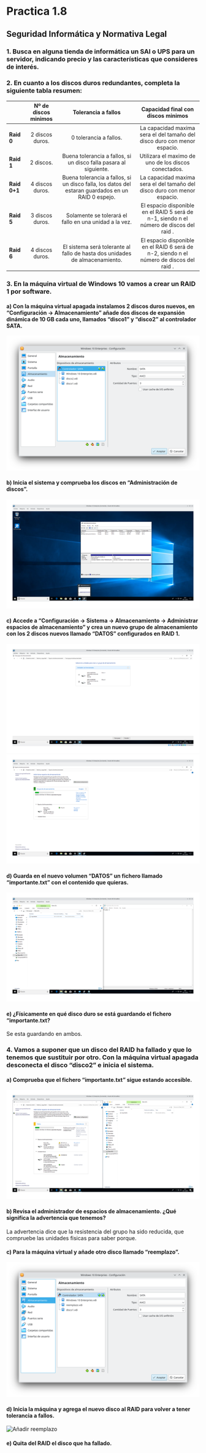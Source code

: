 # Practica 1.8

## Seguridad Informática y Normativa Legal

### 1. Busca en alguna tienda de informática un SAI o UPS para un servidor, indicando precio y las características que consideres de interés.

### 2. En cuanto a los discos duros redundantes, completa la siguiente tabla resumen:

|                    | Nº de discos minimos |                                        Tolerancia a fallos                                        |                            Capacidad final con discos minimos                            |
| :----------------- | :-------------------: | :------------------------------------------------------------------------------------------------: | :---------------------------------------------------------------------------------------: |
| **Raid 0**   |    2 discos duros.    |                                       0 tolerancia a fallos.                                       |         La capacidad maxima sera el del tamaño del disco duro con menor espacio.         |
| **Raid 1**   |       2 discos.       |                 Buena tolerancia a fallos, si un disco falla pasara al siguiente.                 |                   Utilizara el maximo de uno de los discos conectados.                   |
| **Raid 0+1** |    4 discos duros.    | Buena tolerancia a fallos, si un disco falla, los datos del estaran guardados en un RAID 0 espejo. |         La capacidad maxima sera el del tamaño del disco duro con menor espacio.         |
| **Raid 5**   |    3 discos duros.    |                      Solamente se tolerará el fallo en una unidad a la vez.                      | El espacio disponible en el RAID 5 será de n-1, siendo n el número de discos del raid . |
| **Raid 6**   |    4 discos duros.    |            El sistema será tolerante al fallo de hasta dos unidades de almacenamiento.            | El espacio disponible en el RAID 6 será de n-2, siendo n el número de discos del raid . |

### 3. En la máquina virtual de Windows 10 vamos a crear un RAID 1 por software.

#### a) Con la máquina virtual apagada instalamos 2 discos duros nuevos, en “Configuración → Almacenamiento” añade dos discos de expansión dinámica de 10 GB cada uno, llamados “disco1” y “disco2” al controlador SATA.

![Discos Windows](imagenes/discos.png)

#### b) Inicia el sistema y comprueba los discos en “Administración de discos”.

![Discos en sitema](imagenes/discosEnSitemas2.png)

#### c) Accede a “Configuración → Sistema → Almacenamiento → Administrar espacios de almacenamiento” y crea un nuevo grupo de almacenamiento con los 2 discos nuevos llamado “DATOS” configurados en RAID 1.

![Creacion de los grupos de discos](imagenes/crearGrupoDiscos.png)
![Grupo creado](imagenes/Crear.png)

#### d) Guarda en el nuevo volumen “DATOS” un fichero llamado “importante.txt” con el contenido que quieras.

![Importante.txt](imagenes/importante.png)

#### e) ¿Físicamente en qué disco duro se está guardando el fichero “importante.txt?

Se esta guardando en ambos.

### 4. Vamos a suponer que un disco del RAID ha fallado y que lo tenemos que sustituir por otro. Con la máquina virtual apagada desconecta el disco “disco2” e inicia el sistema.

#### a) Comprueba que el fichero “importante.txt” sigue estando accesible.

![Falta disco](imagenes/faltaUnDisco.png)

#### b) Revisa el administrador de espacios de almacenamiento. ¿Qué significa la advertencia que tenemos?

La advertencia dice que la resistencia del grupo ha sido reducida, que compruebe las unidades fisicas para saber porque.

#### c) Para la máquina virtual y añade otro disco llamado “reemplazo”.

![Reemplazo](imagenes/reemplazo.png)

#### d) Inicia la máquina y agrega el nuevo disco al RAID para volver a tener tolerancia a fallos.

![Añadir reemplazo](imagenes/añadirRemplazo.png)

#### e) Quita del RAID el disco que ha fallado.